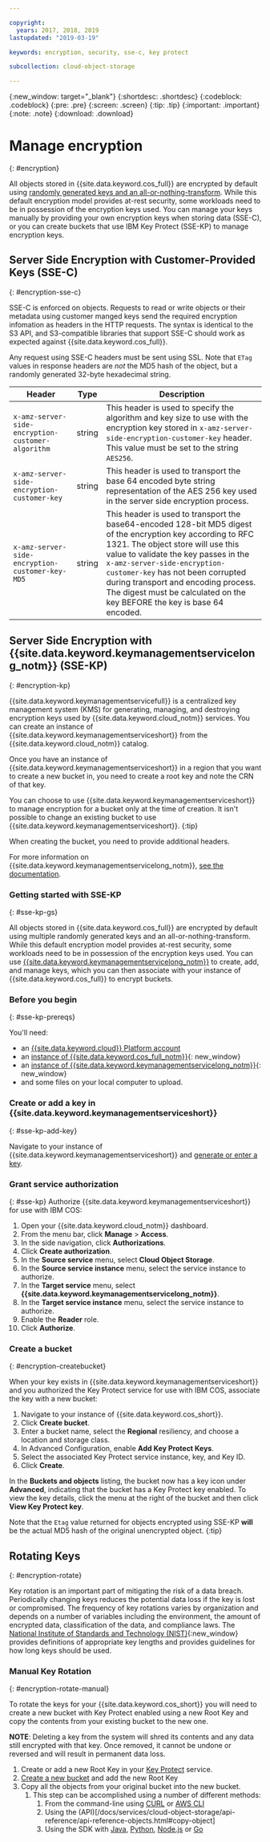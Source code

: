 ```yaml
---

copyright:
  years: 2017, 2018, 2019
lastupdated: "2019-03-19"

keywords: encryption, security, sse-c, key protect

subcollection: cloud-object-storage

---
```

{:new_window: target="_blank"}
{:shortdesc: .shortdesc}
{:codeblock: .codeblock}
{:pre: .pre}
{:screen: .screen}
{:tip: .tip}
{:important: .important}
{:note: .note}
{:download: .download} 

# Manage encryption
{: #encryption}

All objects stored in {{site.data.keyword.cos_full}} are encrypted by default using [randomly generated keys and an all-or-nothing-transform](/docs/services/cloud-object-storage/info?topic=cloud-object-storage-security). While this default encryption model provides at-rest security, some workloads need to be in possession of the encryption keys used. You can manage your keys manually by providing your own encryption keys when storing data (SSE-C), or you can create buckets that use IBM Key Protect (SSE-KP) to manage encryption keys.

## Server Side Encryption with Customer-Provided Keys (SSE-C)
{: #encryption-sse-c}

SSE-C is enforced on objects. Requests to read or write objects or their metadata using customer manged keys send the required encryption infomation as headers in the HTTP requests. The syntax is identical to the S3 API, and S3-compatible libraries that support SSE-C should work as expected against {{site.data.keyword.cos_full}}.

Any request using SSE-C headers must be sent using SSL. Note that `ETag` values in response headers are *not* the MD5 hash of the object, but a randomly generated 32-byte hexadecimal string.

Header | Type | Description
--- | ---- | ------------
`x-amz-server-side-encryption-customer-algorithm` | string | This header is used to specify the algorithm and key size to use with the encryption key stored in `x-amz-server-side-encryption-customer-key` header. This value must be set to the string `AES256`.
`x-amz-server-side-encryption-customer-key` | string | This header is used to transport the base 64 encoded byte string representation of the AES 256 key used in the server side encryption process.
`x-amz-server-side-encryption-customer-key-MD5` | string | This header is used to transport the base64-encoded 128-bit MD5 digest of the encryption key according to RFC 1321. The object store will use this value to validate the key passes in the `x-amz-server-side-encryption-customer-key` has not been corrupted during transport and encoding process. The digest must be calculated on the key BEFORE the key is base 64 encoded.


## Server Side Encryption with {{site.data.keyword.keymanagementservicelong_notm}} (SSE-KP)
{: #encryption-kp}

{{site.data.keyword.keymanagementservicefull}} is a centralized key management system (KMS) for generating, managing, and destroying encryption keys used by {{site.data.keyword.cloud_notm}} services. You can create an instance of {{site.data.keyword.keymanagementserviceshort}} from the {{site.data.keyword.cloud_notm}} catalog.

Once you have an instance of {{site.data.keyword.keymanagementserviceshort}} in a region that you want to create a new bucket in, you need to create a root key and note the CRN of that key.

You can choose to use {{site.data.keyword.keymanagementserviceshort}} to manage encryption for a bucket only at the time of creation. It isn't possible to change an existing bucket to use {{site.data.keyword.keymanagementserviceshort}}.
{:tip}

When creating the bucket, you need to provide additional headers.

For more information on {{site.data.keyword.keymanagementservicelong_notm}}, [see the documentation](/docs/services/key-protect?topic=key-protect-getting-started-tutorial#getting-started-with-key-protect).

### Getting started with SSE-KP
{: #sse-kp-gs}

All objects stored in {{site.data.keyword.cos_full}} are encrypted by default using multiple randomly generated keys and an all-or-nothing-transform. While this default encryption model provides at-rest security, some workloads need to be in possession of the encryption keys used. You can use [{{site.data.keyword.keymanagementservicelong_notm}}](/docs/services/key-protect?topic=key-protect-about) to create, add, and manage keys, which you can then associate with your instance of {{site.data.keyword.cos_full}} to encrypt buckets.

### Before you begin
{: #sse-kp-prereqs}

You'll need:
  * an [{{site.data.keyword.cloud}} Platform account](http://cloud.ibm.com)
  * an [instance of {{site.data.keyword.cos_full_notm}}](http://cloud.ibm.com/catalog/services/cloud-object-storage){: new_window}
  * an [instance of {{site.data.keyword.keymanagementservicelong_notm}}](http://cloud.ibm.com/catalog/services/key-protect){: new_window}
  * and some files on your local computer to upload.

### Create or add a key in {{site.data.keyword.keymanagementserviceshort}}
{: #sse-kp-add-key}

Navigate to your instance of {{site.data.keyword.keymanagementserviceshort}} and [generate or enter a key](/docs/services/key-protect?topic=key-protect-getting-started-tutorial).

### Grant service authorization
{: #sse-kp}
Authorize {{site.data.keyword.keymanagementserviceshort}} for use with IBM COS:

1. Open your {{site.data.keyword.cloud_notm}} dashboard.
2. From the menu bar, click **Manage** &gt; **Access**.
3. In the side navigation, click **Authorizations**.
4. Click **Create authorization**.
5. In the **Source service** menu, select **Cloud Object Storage**.
6. In the **Source service instance** menu, select the service instance to authorize.
7. In the **Target service** menu, select **{{site.data.keyword.keymanagementservicelong_notm}}**.
8. In the **Target service instance** menu, select the service instance to authorize.
9. Enable the **Reader** role.
10. Click **Authorize**.

### Create a bucket
{: #encryption-createbucket}

When your key exists in {{site.data.keyword.keymanagementserviceshort}} and you authorized the Key Protect service for use with IBM COS, associate the key with a new bucket:

1. Navigate to your instance of {{site.data.keyword.cos_short}}.
2. Click **Create bucket**.
3. Enter a bucket name, select the **Regional** resiliency, and choose a location and storage class.
4. In Advanced Configuration, enable **Add Key Protect Keys**.
5. Select the associated Key Protect service instance, key, and Key ID.
6. Click **Create**.

In the **Buckets and objects** listing, the bucket now has a key icon under **Advanced**, indicating that the bucket has a Key Protect key enabled. To view the key details, click the menu at the right of the bucket and then click **View Key Protect key**.

Note that the `Etag` value returned for objects encrypted using SSE-KP **will** be the actual MD5 hash of the original unencrypted object.
{:tip}


## Rotating Keys
{: #encryption-rotate}

Key rotation is an important part of mitigating the risk of a data breach.  Periodically changing keys reduces the potential data loss if the key is lost or compromised. The frequency of key rotations varies by organization and depends on a number of variables including the environment, the amount of encrypted data, classification of the data, and compliance laws. The [National Institute of Standards and Technology (NIST)](https://www.nist.gov/topics/cryptography){:new_window} provides definitions of appropriate key lengths and provides guidelines for how long keys should be used.

### Manual Key Rotation
{: #encryption-rotate-manual}

To rotate the keys for your {{site.data.keyword.cos_short}} you will need to create a new bucket with Key Protect enabled using a new Root Key and copy the contents from your existing bucket to the new one.

**NOTE**: Deleting a key from the system will shred its contents and any data still encrypted with that key. Once removed, it cannot be undone or reversed and will result in permanent data loss.

1. Create or add a new Root Key in your [Key Protect](/docs/services/key-protect?topic=key-protect-getting-started-tutorial) service.
2. [Create a new bucket](#encryption-createbucket) and add the new Root Key
3. Copy all the objects from your original bucket into the new bucket.
    1. This step can be accomplished using a number of different methods:
        1. From the command-line using [CURL](/docs/services/cloud-object-storage/cli?topic=cloud-object-storage-curl) or [AWS CLI](/docs/services/cloud-object-storage/cli?topic=cloud-object-storage-aws-cli)
        2. Using the (API)[/docs/services/cloud-object-storage/api-reference/api-reference-objects.html#copy-object]
        3. Using the SDK with [Java](/docs/services/cloud-object-storage/libraries?topic=cloud-object-storage-java), [Python](/docs/services/cloud-object-storage/libraries?topic=cloud-object-storage-python), [Node.js](/docs/services/cloud-object-storage/libraries?topic=cloud-object-storage-node) or [Go](/docs/services/cloud-object-storage/libraries?topic=cloud-object-storage-go)